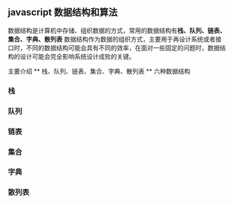 ## javascript 数据结构和算法
数据结构是计算机中存储、组织数据的方式，常用的数据结构有**栈、队列、链表、集合、字典、散列表**
数据结构作为数据的组织方式，主要用于再设计系统或者接口时，不同的数据结构可能会具有不同的效率，在面对一些固定的问题时，数据结构的设计可能会完全影响系统设计成败的关键。

主要介绍 ** 栈、队列、链表、集合、字典、散列表 ** 六种数据结构

### 栈

### 队列

### 链表

### 集合

### 字典

### 散列表
